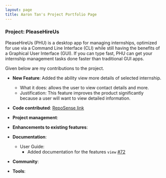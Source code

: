 ```yaml
---
layout: page
title: Aaron Tan's Project Portfolio Page
---
```


### Project: PleaseHireUs

PleaseHireUs (PHU) is a desktop app for managing internships, optimized for use via a Command Line Interface (CLI) while still having the benefits of a Graphical User Interface (GUI). If you can type fast, PHU can get your internship management tasks done faster than traditional GUI apps.

Given below are my contributions to the project.

* **New Feature**: Added the ability view more details of selected internship.
    * What it does: allows the user to view contact details and more.
    * Justification: This feature improves the product significantly because a user will want to view detailed information.

* **Code contributed**: [RepoSense link](https://nus-cs2103-ay2223s1.github.io/tp-dashboard/?search=aarontangr&breakdown=true&sort=groupTitle&sortWithin=title&since=2022-09-16&timeframe=commit&mergegroup=&groupSelect=groupByRepos&checkedFileTypes=docs~functional-code~test-code~other)
 
* **Project management**:
* **Enhancements to existing features**:
* **Documentation**:
    * User Guide:
        * Added documentation for the features `view` [\#72]()
* **Community**:
* **Tools**:
